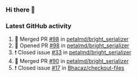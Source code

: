 ### Hi there 👋


### Latest GitHub activity
<!--START_SECTION:activity-->
1. 🎉 Merged PR [#98](https://github.com/petalmd/bright_serializer/pull/98) in [petalmd/bright_serializer](https://github.com/petalmd/bright_serializer)
2. 💪 Opened PR [#98](https://github.com/petalmd/bright_serializer/pull/98) in [petalmd/bright_serializer](https://github.com/petalmd/bright_serializer)
3. ❗️ Closed issue [#33](https://github.com/petalmd/bright_serializer/issues/33) in [petalmd/bright_serializer](https://github.com/petalmd/bright_serializer)
4. 🎉 Merged PR [#90](https://github.com/petalmd/bright_serializer/pull/90) in [petalmd/bright_serializer](https://github.com/petalmd/bright_serializer)
5. ❗️ Closed issue [#17](https://github.com/Bhacaz/checkout-files/issues/17) in [Bhacaz/checkout-files](https://github.com/Bhacaz/checkout-files)
<!--END_SECTION:activity-->

<!--
**Bhacaz/bhacaz** is a ✨ _special_ ✨ repository because its `README.md` (this file) appears on your GitHub profile.

Here are some ideas to get you started:

- 🔭 I’m currently working on ...
- 🌱 I’m currently learning ...
- 👯 I’m looking to collaborate on ...
- 🤔 I’m looking for help with ...
- 💬 Ask me about ...
- 📫 How to reach me: ...
- 😄 Pronouns: ...
- ⚡ Fun fact: ...
-->
